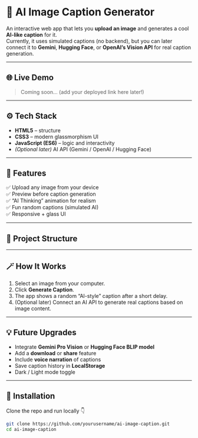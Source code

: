 # 🧠 AI Image Caption Generator

An interactive web app that lets you **upload an image** and generates a cool **AI-like caption** for it.  
Currently, it uses simulated captions (no backend), but you can later connect it to **Gemini**, **Hugging Face**, or **OpenAI’s Vision API** for real caption generation.  

---

## 🌐 Live Demo  
> Coming soon... (add your deployed link here later!)

---

## ⚙️ Tech Stack
- **HTML5** – structure  
- **CSS3** – modern glassmorphism UI  
- **JavaScript (ES6)** – logic and interactivity  
- *(Optional later)* AI API (Gemini / OpenAI / Hugging Face)

---

## 🚀 Features
✅ Upload any image from your device  
✅ Preview before caption generation  
✅ “AI Thinking” animation for realism  
✅ Fun random captions (simulated AI)  
✅ Responsive + glass UI  

---

## 🧩 Project Structure

---

## 🪄 How It Works
1. Select an image from your computer.  
2. Click **Generate Caption**.  
3. The app shows a random “AI-style” caption after a short delay.  
4. (Optional later) Connect an AI API to generate real captions based on image content.  

---

## 💡 Future Upgrades
- Integrate **Gemini Pro Vision** or **Hugging Face BLIP model**  
- Add a **download** or **share** feature  
- Include **voice narration** of captions  
- Save caption history in **LocalStorage**  
- Dark / Light mode toggle  

---

## 🧰 Installation
Clone the repo and run locally 👇
```bash
git clone https://github.com/yourusername/ai-image-caption.git
cd ai-image-caption
